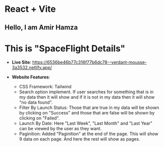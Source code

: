 # React + Vite

## Hello, I am Amir Hamza

# This is "SpaceFlight Details"
- **Live Site**: https://6536be46b77c316f77b6dc78--verdant-mousse-3a3532.netlify.app/

- **Website Features**:
    - CSS Framework: Tailwind
    - Search option implement. If user searches for something that is in my data then it will show and if it is not in my data then it will show "no data found".
    - Filter By Launch Status: Those that are true in my data will be shown by clicking on "Success" and those that are false will be shown by clicking on "Failed".
    - Launch By Date: Here "Last Week", "Last Month" and "Last Year" can be viewed by the user as they want.
    - Paginition: Added "Paginition" at the end of the page. This will show 9 data on each page. And here the rest will show as pages.

